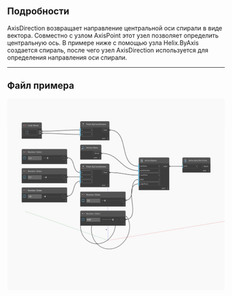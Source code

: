 ## Подробности
AxisDirection возвращает направление центральной оси спирали в виде вектора. Совместно с узлом AxisPoint этот узел позволяет определить центральную ось. В примере ниже с помощью узла Helix.ByAxis создается спираль, после чего узел AxisDirection используется для определения направления оси спирали.
___
## Файл примера

![AxisDirection](./Autodesk.DesignScript.Geometry.Helix.AxisDirection_img.jpg)

